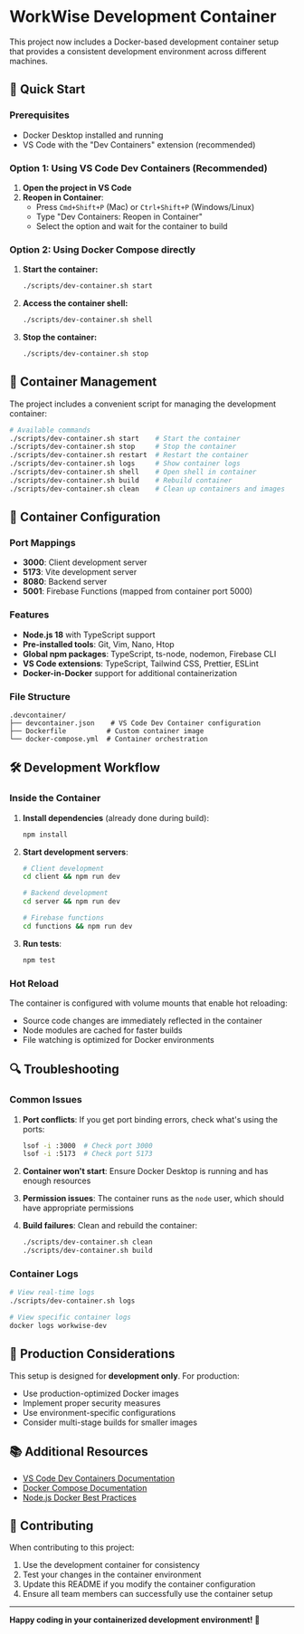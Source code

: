 # WorkWise Development Container

This project now includes a Docker-based development container setup that provides a consistent development environment across different machines.

## 🚀 Quick Start

### Prerequisites
- Docker Desktop installed and running
- VS Code with the "Dev Containers" extension (recommended)

### Option 1: Using VS Code Dev Containers (Recommended)

1. **Open the project in VS Code**
2. **Reopen in Container**: 
   - Press `Cmd+Shift+P` (Mac) or `Ctrl+Shift+P` (Windows/Linux)
   - Type "Dev Containers: Reopen in Container"
   - Select the option and wait for the container to build

### Option 2: Using Docker Compose directly

1. **Start the container:**
   ```bash
   ./scripts/dev-container.sh start
   ```

2. **Access the container shell:**
   ```bash
   ./scripts/dev-container.sh shell
   ```

3. **Stop the container:**
   ```bash
   ./scripts/dev-container.sh stop
   ```

## 🐳 Container Management

The project includes a convenient script for managing the development container:

```bash
# Available commands
./scripts/dev-container.sh start    # Start the container
./scripts/dev-container.sh stop     # Stop the container
./scripts/dev-container.sh restart  # Restart the container
./scripts/dev-container.sh logs     # Show container logs
./scripts/dev-container.sh shell    # Open shell in container
./scripts/dev-container.sh build    # Rebuild container
./scripts/dev-container.sh clean    # Clean up containers and images
```

## 🔧 Container Configuration

### Port Mappings
- **3000**: Client development server
- **5173**: Vite development server  
- **8080**: Backend server
- **5001**: Firebase Functions (mapped from container port 5000)

### Features
- **Node.js 18** with TypeScript support
- **Pre-installed tools**: Git, Vim, Nano, Htop
- **Global npm packages**: TypeScript, ts-node, nodemon, Firebase CLI
- **VS Code extensions**: TypeScript, Tailwind CSS, Prettier, ESLint
- **Docker-in-Docker** support for additional containerization

### File Structure
```
.devcontainer/
├── devcontainer.json    # VS Code Dev Container configuration
├── Dockerfile          # Custom container image
└── docker-compose.yml  # Container orchestration
```

## 🛠️ Development Workflow

### Inside the Container
1. **Install dependencies** (already done during build):
   ```bash
   npm install
   ```

2. **Start development servers**:
   ```bash
   # Client development
   cd client && npm run dev
   
   # Backend development  
   cd server && npm run dev
   
   # Firebase functions
   cd functions && npm run dev
   ```

3. **Run tests**:
   ```bash
   npm test
   ```

### Hot Reload
The container is configured with volume mounts that enable hot reloading:
- Source code changes are immediately reflected in the container
- Node modules are cached for faster builds
- File watching is optimized for Docker environments

## 🔍 Troubleshooting

### Common Issues

1. **Port conflicts**: If you get port binding errors, check what's using the ports:
   ```bash
   lsof -i :3000  # Check port 3000
   lsof -i :5173  # Check port 5173
   ```

2. **Container won't start**: Ensure Docker Desktop is running and has enough resources

3. **Permission issues**: The container runs as the `node` user, which should have appropriate permissions

4. **Build failures**: Clean and rebuild the container:
   ```bash
   ./scripts/dev-container.sh clean
   ./scripts/dev-container.sh build
   ```

### Container Logs
```bash
# View real-time logs
./scripts/dev-container.sh logs

# View specific container logs
docker logs workwise-dev
```

## 🚀 Production Considerations

This setup is designed for **development only**. For production:

- Use production-optimized Docker images
- Implement proper security measures
- Use environment-specific configurations
- Consider multi-stage builds for smaller images

## 📚 Additional Resources

- [VS Code Dev Containers Documentation](https://code.visualstudio.com/docs/devcontainers/containers-overview)
- [Docker Compose Documentation](https://docs.docker.com/compose/)
- [Node.js Docker Best Practices](https://nodejs.org/en/docs/guides/nodejs-docker-webapp/)

## 🤝 Contributing

When contributing to this project:

1. Use the development container for consistency
2. Test your changes in the container environment
3. Update this README if you modify the container configuration
4. Ensure all team members can successfully use the container setup

---

**Happy coding in your containerized development environment! 🎉**

